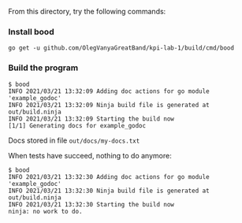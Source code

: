 From this directory, try the following commands:

### Install bood
`go get -u github.com/OlegVanyaGreatBand/kpi-lab-1/build/cmd/bood`

### Build the program

```
$ bood
INFO 2021/03/21 13:32:09 Adding doc actions for go module 'example_godoc'
INFO 2021/03/21 13:32:09 Ninja build file is generated at out/build.ninja
INFO 2021/03/21 13:32:09 Starting the build now
[1/1] Generating docs for example_godoc
```

Docs stored in file `out/docs/my-docs.txt`

When tests have succeed, nothing to do anymore:
```
$ bood
INFO 2021/03/21 13:32:30 Adding doc actions for go module 'example_godoc'
INFO 2021/03/21 13:32:30 Ninja build file is generated at out/build.ninja
INFO 2021/03/21 13:32:30 Starting the build now
ninja: no work to do.
```